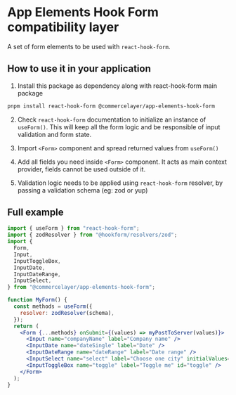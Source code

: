 # App Elements Hook Form compatibility layer

A set of form elements to be used with `react-hook-form`.

## How to use it in your application

1. Install this package as dependency along with react-hook-form main package

```sh
pnpm install react-hook-form @commercelayer/app-elements-hook-form
```

2. Check `react-hook-form` documentation to initialize an instance of `useForm()`. This will keep all the form logic and be responsible of input validation and form state.

3. Import `<Form>` component and spread returned values from `useForm()`

4. Add all fields you need inside `<Form>` component. It acts as main context provider, fields cannot be used outside of it.

5. Validation logic needs to be applied using `react-hook-form` resolver, by passing a validation schema (eg: zod or yup)

## Full example

```jsx
import { useForm } from "react-hook-form";
import { zodResolver } from "@hookform/resolvers/zod";
import {
  Form,
  Input,
  InputToggleBox,
  InputDate,
  InputDateRange,
  InputSelect,
} from "@commercelayer/app-elements-hook-form";

function MyForm() {
  const methods = useForm({
    resolver: zodResolver(schema),
  });
  return (
    <Form {...methods} onSubmit={(values) => myPostToServer(values)}>
      <Input name="companyName" label="Company name" />
      <InputDate name="dateSingle" label="Date" />
      <InputDateRange name="dateRange" label="Date range" />
      <InputSelect name="select" label="Choose one city" initialValues={[]} />
      <InputToggleBox name="toggle" label="Toggle me" id="toggle" />
    </Form>
  );
}
```
